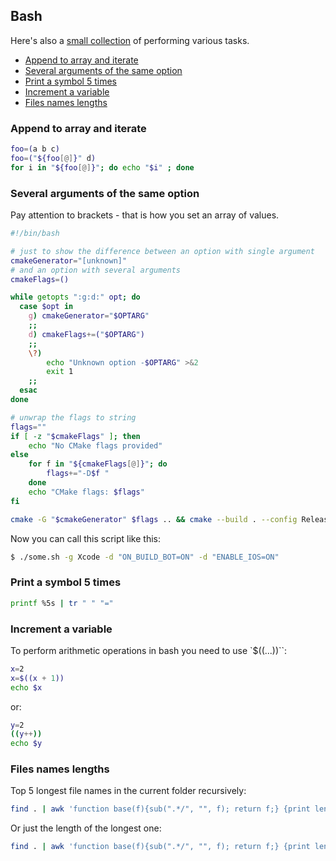 ## Bash

Here's also a [small collection](https://github.com/retifrav/bash-scripts) of performing various tasks.

<!-- MarkdownTOC -->

- [Append to array and iterate](#append-to-array-and-iterate)
- [Several arguments of the same option](#several-arguments-of-the-same-option)
- [Print a symbol 5 times](#print-a-symbol-5-times)
- [Increment a variable](#increment-a-variable)
- [Files names lengths](#files-names-lengths)

<!-- /MarkdownTOC -->

### Append to array and iterate

``` sh
foo=(a b c)
foo=("${foo[@]}" d)
for i in "${foo[@]}"; do echo "$i" ; done
```

### Several arguments of the same option

Pay attention to brackets - that is how you set an array of values.

``` sh
#!/bin/bash

# just to show the difference between an option with single argument
cmakeGenerator="[unknown]"
# and an option with several arguments
cmakeFlags=()

while getopts ":g:d:" opt; do
  case $opt in
    g) cmakeGenerator="$OPTARG"
    ;;
    d) cmakeFlags+=("$OPTARG")
    ;;
    \?)
        echo "Unknown option -$OPTARG" >&2
        exit 1
    ;;
  esac
done

# unwrap the flags to string
flags=""
if [ -z "$cmakeFlags" ]; then
    echo "No CMake flags provided"
else
    for f in "${cmakeFlags[@]}"; do
        flags+="-D$f "
    done
    echo "CMake flags: $flags"
fi

cmake -G "$cmakeGenerator" $flags .. && cmake --build . --config Release
```

Now you can call this script like this:

``` sh
$ ./some.sh -g Xcode -d "ON_BUILD_BOT=ON" -d "ENABLE_IOS=ON"
```

### Print a symbol 5 times

``` sh
printf %5s | tr " " "="
```

### Increment a variable

To perform arithmetic operations in bash you need to use `$((...))``:

``` sh
x=2
x=$((x + 1))
echo $x
```

or:

``` sh
y=2
((y++))
echo $y
```

### Files names lengths

Top 5 longest file names in the current folder recursively:

``` sh
find . | awk 'function base(f){sub(".*/", "", f); return f;} {print length(base($0)), $0}'| sort -nr | head -5
```

Or just the length of the longest one:

``` sh
find . | awk 'function base(f){sub(".*/", "", f); return f;} {print length(base($0))}'| sort -nr | head -1
```
